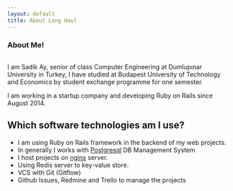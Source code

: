 ```yaml
---
layout: default
title: About Long Haul
---
```


<div class="post">
	<h3 class="pageTitle">About Me!</h3>
	<img src="{{ site.url }}/assets/img/touring.jpg" alt="">
	<p>I am Sadik Ay, senior of class Computer Engineering at Dumlupınar University in Turkey,
	I have studied at Budapest University of Technology and Economics by student exchange programme for one semester.</p>
	<p>I am working in a startup company and developing Ruby on Rails since August 2014.</p>
	<h2>Which software technologies am I use?</h2>
	<ul>
		<li>I am using Ruby on Rails framework in the backend of my web projects.</li>
		<li>In generally I works with <a href="http://www.postgresql.org/docs/8.4/static/intro-whatis.html">Postgresql</a>
		 DB Management System</li>
  		<li>I host projects on <a href="http://nginx.org/en/">nginx</a> server.</li>
  		<li>Using Redis server to key-value store.</li>
  		<li>VCS with Git (Gitflow)</li>
  		<li>Github Issues, Redmine and Trello to manage the projects</li>
  	</ul>
</div>

